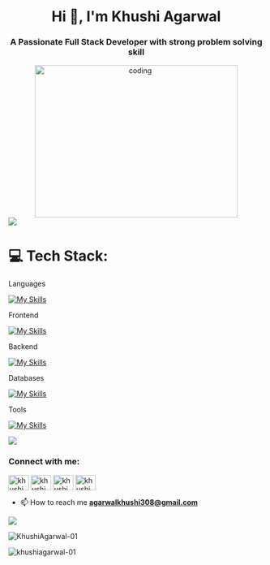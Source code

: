 
<h1 align="center">Hi 👋, I'm Khushi Agarwal</h1>
<h3 align="center">A Passionate Full Stack Developer with strong problem solving skill</h3>

<div align="center" >
  <img width="400"  height="300" src="https://i0.wp.com/assets-global.website-files.com/59e16042ec229e00016d3a66/5dfbd748bfea53eb0216a2df_digital-marketing-listing.gif" alt="coding">
</div>

<img align="center" src="https://user-images.githubusercontent.com/73097560/115834477-dbab4500-a447-11eb-908a-139a6edaec5c.gif"/>


# 💻 Tech Stack:



<span>Languages</span> 

[![My Skills](https://skillicons.dev/icons?i=js,cpp,c)](https://skillicons.dev)

<span>Frontend</span>
  
[![My Skills](https://skillicons.dev/icons?i=html,css,react,tailwind,redux,bootstrap)](https://skillicons.dev)

<span>Backend</span>
 
[![My Skills](https://skillicons.dev/icons?i=nodejs,express,npm)](https://skillicons.dev)

<span>Databases</span>
  
[![My Skills](https://skillicons.dev/icons?i=mongo,mysql)](https://skillicons.dev)

<span>Tools</span>
 
[![My Skills](https://skillicons.dev/icons?i=git,github,firebase,postman,vscode)](https://skillicons.dev)





<img align="center" src="https://user-images.githubusercontent.com/73097560/115834477-dbab4500-a447-11eb-908a-139a6edaec5c.gif"/>



<h3 align="left">Connect with me:</h3>




<p align="left">
<a href="https://linkedin.com/in/khushi-agarwal-61634124a" target="blank"><img align="center" src="https://raw.githubusercontent.com/rahuldkjain/github-profile-readme-generator/master/src/images/icons/Social/linked-in-alt.svg" alt="khushi agarwal" height="30" width="40" /></a>
<a href="https://instagram.com/khushi_agarwal_" target="blank"><img align="center" src="https://raw.githubusercontent.com/rahuldkjain/github-profile-readme-generator/master/src/images/icons/Social/instagram.svg" alt="khushi_agarwal_" height="30" width="40" /></a>
<a href="https://www.leetcode.com/khushi_agarwal_" target="blank"><img align="center" src="https://raw.githubusercontent.com/rahuldkjain/github-profile-readme-generator/master/src/images/icons/Social/leet-code.svg" alt="khushi_agarwal_" height="30" width="40" /></a>
<a href="https://auth.geeksforgeeks.org/user/khushi_agarwal_" target="blank"><img align="center" src="https://raw.githubusercontent.com/rahuldkjain/github-profile-readme-generator/master/src/images/icons/Social/geeks-for-geeks.svg" alt="khushi_agarwal_" height="30" width="40" /></a>
</p>

- 📫 How to reach me **agarwalkhushi308@gmail.com**


<img align="center" src="https://user-images.githubusercontent.com/73097560/115834477-dbab4500-a447-11eb-908a-139a6edaec5c.gif"/>


<br>
<p align="left">
  <img src="https://github-readme-stats.vercel.app/api/top-langs?username=KhushiAgarwal-01&show_icons=true&locale=en&layout=compact" alt="KhushiAgarwal-01" />
<!-- </p>
<p>&nbsp;<img align="center" src="https://github-readme-stats.vercel.app/api?username=khushiagarwal-01&show_icons=true&locale=en" alt="khushiagarwal-01" /></p> -->
<br>
<p><img align="center" src="https://github-readme-streak-stats.herokuapp.com/?user=khushiagarwal-01&" alt="khushiagarwal-01" /></p>


